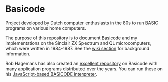 # Basicode
Project developed by Dutch computer enthusiasts in the 80s to run BASIC programs on various home computers.

The purpose of this repository is to document Basicode and my implementations on the Sinclair ZX Spectrum and QL microcomputers, which were written in 1984-1987. See the <a href="https://github.com/janbredenbeek/Basicode/wiki">wiki section</a> for background information.

Rob Hagemans has also created an <a href="https://github.com/robhagemans/basicode">excellent repository</a> on Basicode with many application programs distributed over the years. You can run these on his <a href="https://robhagemans.github.io/basicode/">JavaScript-based BASICODE interpreter</a>.
